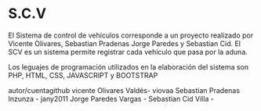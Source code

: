 # S.C.V
El Sistema de control de vehículos corresponde a un proyecto realizado por Vicente Olivares, Sebastian Pradenas
Jorge Paredes y Sebastian Cid. El SCV es un sistema permite registrar cada vehículo que pasa por la aduna. 

Los leguajes de programación utilizados en la elaboración del sistema son PHP, HTML, CSS, JAVASCRIPT y BOOTSTRAP

autor/cuentagithub
vicente Olivares Valdés- viovaa
Sebastian Pradenas Inzunza - jany2011
Jorge Paredes Vargas -
Sebastian Cid Villa -

